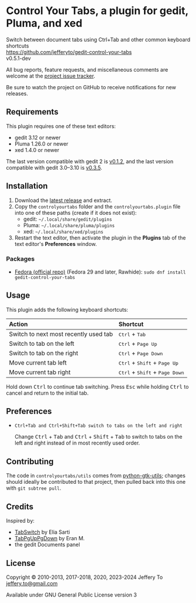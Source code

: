 # Control Your Tabs, a plugin for gedit, Pluma, and xed

Switch between document tabs using Ctrl+Tab and other common keyboard
shortcuts  
<https://github.com/jefferyto/gedit-control-your-tabs>  
v0.5.1-dev

All bug reports, feature requests, and miscellaneous comments are
welcome at the [project issue tracker].

Be sure to watch the project on GitHub to receive notifications for new
releases.

[project issue tracker]: https://github.com/jefferyto/gedit-control-your-tabs/issues

## Requirements

This plugin requires one of these text editors:

*   gedit 3.12 or newer
*   Pluma 1.26.0 or newer
*   xed 1.4.0 or newer

The last version compatible with gedit 2 is [v0.1.2], and the last
version compatible with gedit 3.0&ndash;3.10 is [v0.3.5].

[v0.1.2]: https://github.com/jefferyto/gedit-control-your-tabs/releases/tag/v0.1.2
[v0.3.5]: https://github.com/jefferyto/gedit-control-your-tabs/releases/tag/v0.3.5

## Installation

1.  Download the [latest release] and extract.
2.  Copy the `controlyourtabs` folder and the `controlyourtabs.plugin`
    file into one of these paths (create if it does not exist):
    * gedit: `~/.local/share/gedit/plugins`
    * Pluma: `~/.local/share/pluma/plugins`
    * xed: `~/.local/share/xed/plugins`
3.  Restart the text editor, then activate the plugin in the **Plugins**
    tab of the text editor's **Preferences** window.

[latest release]: https://github.com/jefferyto/gedit-control-your-tabs/releases/latest

### Packages

*   [Fedora (official repo)] (Fedora 29 and later, Rawhide):
    `sudo dnf install gedit-control-your-tabs`

[Fedora (official repo)]: https://apps.fedoraproject.org/packages/gedit-control-your-tabs

## Usage

This plugin adds the following keyboard shortcuts:

| Action                                | Shortcut                                                  |
| :------------------------------------ | :-------------------------------------------------------- |
| Switch to next most recently used tab | <kbd>Ctrl</kbd> + <kbd>Tab</kbd>                          |
| Switch to tab on the left             | <kbd>Ctrl</kbd> + <kbd>Page Up</kbd>                      |
| Switch to tab on the right            | <kbd>Ctrl</kbd> + <kbd>Page Down</kbd>                    |
| Move current tab left                 | <kbd>Ctrl</kbd> + <kbd>Shift</kbd> + <kbd>Page Up</kbd>   |
| Move current tab right                | <kbd>Ctrl</kbd> + <kbd>Shift</kbd> + <kbd>Page Down</kbd> |

Hold down <kbd>Ctrl</kbd> to continue tab switching. Press
<kbd>Esc</kbd> while holding <kbd>Ctrl</kbd> to cancel and return to the
initial tab.

## Preferences

*   `Ctrl+Tab and Ctrl+Shift+Tab switch to tabs on the left and right`

    Change <kbd>Ctrl</kbd> + <kbd>Tab</kbd> and <kbd>Ctrl</kbd> +
    <kbd>Shift</kbd> + <kbd>Tab</kbd> to switch to tabs on the left and
    right instead of in most recently used order.

## Contributing

The code in `controlyourtabs/utils` comes from [python-gtk-utils];
changes should ideally be contributed to that project, then pulled back
into this one with `git subtree pull`.

[python-gtk-utils]: https://github.com/jefferyto/python-gtk-utils

## Credits

Inspired by:

*   [TabSwitch] by Elia Sarti
*   [TabPgUpPgDown] by Eran M.
*   the gedit Documents panel

[TabSwitch]: https://wiki.gnome.org/Apps/Gedit/PluginsOld?action=AttachFile&do=view&target=tabswitch.tar.gz
[TabPgUpPgDown]: https://wiki.gnome.org/Apps/Gedit/PluginsOld?action=AttachFile&do=view&target=tabpgupdown.tar.gz

## License

Copyright &copy; 2010-2013, 2017-2018, 2020, 2023-2024 Jeffery To <jeffery.to@gmail.com>

Available under GNU General Public License version 3
